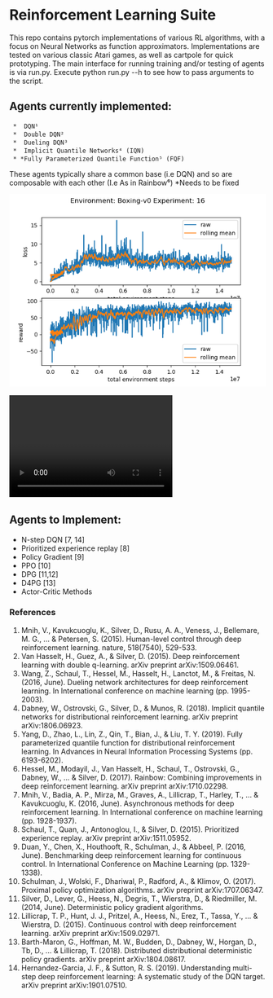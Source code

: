 # Reinforcement Learning Suite

  This repo contains pytorch implementations of various RL algorithms, with a focus on Neural Networks as function approximators.
  Implementations are tested on various classic Atari games, as well as cartpole for quick prototyping. The main interface for running training and/or testing of agents is via run.py. Execute python run.py --h to see how to pass arguments to the script. 

## Agents currently implemented:
     *  DQN¹
     *  Double DQN²
     *  Dueling DQN³
     *  Implicit Quantile Networks⁴ (IQN)
     * *Fully Parameterized Quantile Function⁵ (FQF)

   These agents typically share a common base (i.e DQN) and so are composable with each other (I.e As in Rainbow⁶)
     *Needs to be fixed

  ![Results for an experiment run of an IQN agent on the Boxing-v0 Atari game](/logs/Boxing-v0/16/plot.png)

  <!-- Video of an IQN agent playing Breakout - after ~9,000,000 interactions with the environment -->
  <!-- ![Video of IQN playing Breakout](https://github.com/Hanwant/reinforcement-learning-suite/blob/master/images/Breakout-v0/24/step_9900396_reward_72.0.mp4) -->
  <video src="images/Breakout-v0/24/step_9900396_reward_72.0.mp4" width="320" height="200" controls preload></video>
## Agents to Implement:
   * N-step DQN [7, 14]
   * Prioritized experience replay [8]
   * Policy Gradient [9]
   * PPO [10]
   * DPG [11,12]
   * D4PG [13]
   * Actor-Critic Methods
  


### References
 1. Mnih, V., Kavukcuoglu, K., Silver, D., Rusu, A. A., Veness, J., Bellemare, M. G., ... & Petersen, S. (2015). Human-level control through deep reinforcement learning. nature, 518(7540), 529-533.
 2. Van Hasselt, H., Guez, A., & Silver, D. (2015). Deep reinforcement learning with double q-learning. arXiv preprint arXiv:1509.06461.
 3. Wang, Z., Schaul, T., Hessel, M., Hasselt, H., Lanctot, M., & Freitas, N. (2016, June). Dueling network architectures for deep reinforcement learning. In International conference on machine learning (pp. 1995-2003).
 4. Dabney, W., Ostrovski, G., Silver, D., & Munos, R. (2018). Implicit quantile networks for distributional reinforcement learning. arXiv preprint arXiv:1806.06923.
 5. Yang, D., Zhao, L., Lin, Z., Qin, T., Bian, J., & Liu, T. Y. (2019). Fully parameterized quantile function for distributional reinforcement learning. In Advances in Neural Information Processing Systems (pp. 6193-6202).
 6. Hessel, M., Modayil, J., Van Hasselt, H., Schaul, T., Ostrovski, G., Dabney, W., ... & Silver, D. (2017). Rainbow: Combining improvements in deep reinforcement learning. arXiv preprint arXiv:1710.02298.
 7. Mnih, V., Badia, A. P., Mirza, M., Graves, A., Lillicrap, T., Harley, T., ... & Kavukcuoglu, K. (2016, June). Asynchronous methods for deep reinforcement learning. In International conference on machine learning (pp. 1928-1937).
 8. Schaul, T., Quan, J., Antonoglou, I., & Silver, D. (2015). Prioritized experience replay. arXiv preprint arXiv:1511.05952.
 9. Duan, Y., Chen, X., Houthooft, R., Schulman, J., & Abbeel, P. (2016, June). Benchmarking deep reinforcement learning for continuous control. In International Conference on Machine Learning (pp. 1329-1338).
 10. Schulman, J., Wolski, F., Dhariwal, P., Radford, A., & Klimov, O. (2017). Proximal policy optimization algorithms. arXiv preprint arXiv:1707.06347.
 11. Silver, D., Lever, G., Heess, N., Degris, T., Wierstra, D., & Riedmiller, M. (2014, June). Deterministic policy gradient algorithms.
 12. Lillicrap, T. P., Hunt, J. J., Pritzel, A., Heess, N., Erez, T., Tassa, Y., ... & Wierstra, D. (2015). Continuous control with deep reinforcement learning. arXiv preprint arXiv:1509.02971.
 13. Barth-Maron, G., Hoffman, M. W., Budden, D., Dabney, W., Horgan, D., Tb, D., ... & Lillicrap, T. (2018). Distributed distributional deterministic policy gradients. arXiv preprint arXiv:1804.08617. 
 14. Hernandez-Garcia, J. F., & Sutton, R. S. (2019). Understanding multi-step deep reinforcement learning: A systematic study of the DQN target. arXiv preprint arXiv:1901.07510.  
